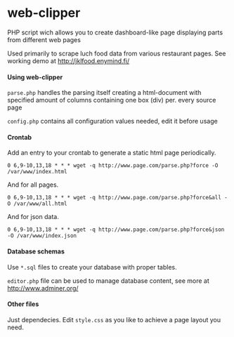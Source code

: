 web-clipper
===========

PHP script wich allows you to create dashboard-like page displaying parts from different web pages

Used primarily to scrape luch food data from various restaurant pages. See working demo at http://jklfood.enymind.fi/

#### Using web-clipper ####

`parse.php` handles the parsing itself creating a html-document with specified amount of columns
containing one box (div) per. every source page

`config.php` contains all configuration values needed, edit it before usage

#### Crontab ####

Add an entry to your crontab to generate a static html page periodically.

`0 6,9-10,13,18 * * * wget -q http://www.page.com/parse.php?force -O /var/www/index.html`

And for all pages.

`0 6,9-10,13,18 * * * wget -q http://www.page.com/parse.php?force&all -O /var/www/all.html`

And for json data.

`0 6,9-10,13,18 * * * wget -q http://www.page.com/parse.php?force&json -O /var/www/index.json`

#### Database schemas ####

Use `*.sql` files to create your database with proper tables.

`editor.php` file can be used to manage database content, see more at http://www.adminer.org/

#### Other files ####

Just dependecies. Edit `style.css` as you like to achieve a page layout you need.
